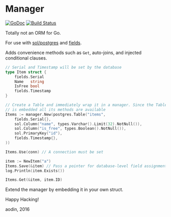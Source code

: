 Manager
=======

[![GoDoc](http://img.shields.io/badge/godoc-reference-blue.svg)](https://godoc.org/github.com/aodin/manager) [![Build Status](https://travis-ci.org/aodin/manager.svg?branch=master)](https://travis-ci.org/aodin/manager)

Totally not an ORM for Go.

For use with [sol/postgres](https://github.com/aodin/sol) and [fields](https://github.com/aodin/fields).

Adds convenience methods such as `Get`, auto-joins, and injected conditional clauses.

```go
// Serial and Timestamp will be set by the database
type Item struct {
    fields.Serial
    Name   string
    IsFree bool
    fields.Timestamp
}

// Create a Table and immediately wrap it in a manager. Since the TableElem
// is embedded all its methods are available
Items := manager.New(postgres.Table("items",
    fields.Serial{},
    sol.Column("name", types.Varchar().Limit(32).NotNull()),
    sol.Column("is_free", types.Boolean().NotNull()),
    sol.PrimaryKey("id"),
    fields.Timestamp{},
))

Items.Use(conn) // A connection must be set

item := NewItem("a")
Items.Save(&item) // Pass a pointer for database-level field assignments
log.Println(item.Exists())

Items.Get(&item, item.ID)
```

Extend the manager by embedding it in your own struct.


Happy Hacking!

aodin, 2016